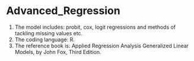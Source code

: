 # Advanced_Regression

1. The model includes: probit, cox, logit regressions and methods of tackling missing values etc.
2. The coding language: R.
3. The reference book is: Applied Regression Analysis Generalized Linear Models, by John Fox, Third Edition.
